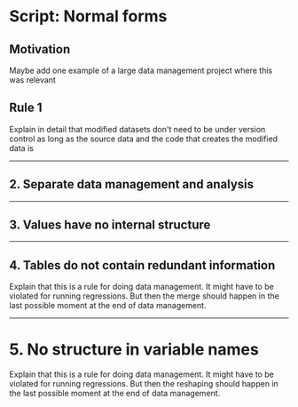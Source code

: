# Script: Normal forms

## Motivation

Maybe add one example of a large data management project where this was relevant

## Rule 1

Explain in detail that modified datasets don't need to be under version control as long
as the source data and the code that creates the modified data is

______________________________________________________________________

## 2. Separate data management and analysis

______________________________________________________________________

## 3. Values have no internal structure

______________________________________________________________________

## 4. Tables do not contain redundant information

Explain that this is a rule for doing data management. It might have to be violated for
running regressions. But then the merge should happen in the last possible moment at the
end of data management.

______________________________________________________________________

# 5. No structure in variable names

Explain that this is a rule for doing data management. It might have to be violated for
running regressions. But then the reshaping should happen in the last possible moment at
the end of data management.

